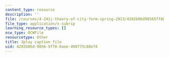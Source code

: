 ```yaml
---
content_type: resource
description: ''
file: /courses/4-241j-theory-of-city-form-spring-2013/4202b06d98565ff88aee490775c80e74_yv3PIJF1Uqc.vtt
file_type: application/x-subrip
learning_resource_types: []
ocw_type: OCWFile
resourcetype: Other
title: 3play caption file
uid: 4202b06d-9856-5ff8-8aee-490775c80e74
---
```

